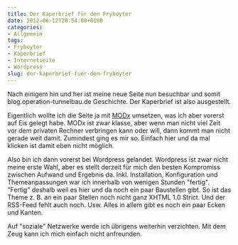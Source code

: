 ```yaml
---
title: Der Kaperbrief für den Fryboyter
date: 2012-06-12T20:54:00+0100
categories:
- Allgemein
tags:
- Fryboyter
- Kaperbrief
- Internetseite
- Wordpress
slug: der-kaperbrief-fuer-den-fryboyter
---
```

Nach einigem hin und her ist meine neue Seite nun besuchbar und somit blog.operation-tunnelbau.de Geschichte. Der Kaperbrief ist also ausgestellt.

Eigentlich wollte ich die Seite ja mit [MODx](http://modx.com "MODx") umsetzen, was ich aber vorerst auf Eis gelegt habe. MODx ist zwar klasse, aber wenn man nicht viel Zeit vor dem privaten Rechner verbringen kann oder will, dann kommt man nicht gerade weit damit. Zumindest ging es mir so. Einfach hier und da mal klicken ist damit eben nicht möglich.

Also bin ich dann vorerst bei Wordpress gelandet. Wordpress ist zwar nicht meine erste Wahl, aber es stellt derzeit für mich den besten Kompromiss zwischen Aufwand und Ergebnis da. Inkl. Installation, Konfiguration und Themeanpassungen war ich innerhalb von wenigen Stunden "fertig". "Fertig" deshalb weil es hier und da noch ein paar Baustellen gibt. So ist das Theme z. B. an ein paar Stellen noch nicht ganz XHTML 1.0 Strict. Und der RSS-Feed fehlt auch noch. Usw. Alles in allem gibt es noch ein paar Ecken und Kanten.

Auf "soziale" Netzwerke werde ich übrigens weiterhin verzichten. Mit dem Zeug kann ich mich einfach nicht anfreunden.